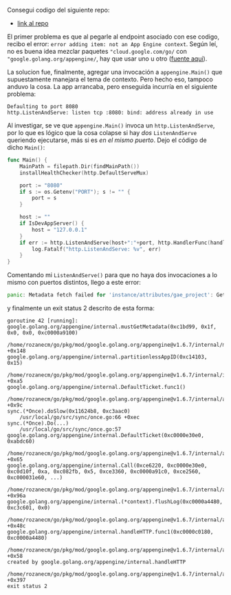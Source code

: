 Consegui codigo del siguiente repo:

- [link al repo](https://github.com/GoogleCloudPlatform/golang-samples/blob/22d8055a29603cf7f9e459522f7dbb5d70d726f8/docs/appengine/memcache/memcache.go)

El primer problema es que al pegarle al endpoint asociado con ese codigo, recibo el error: `error adding item: not an App Engine context`. Según leí, no es buena idea mezclar paquetes `"cloud.google.com/go/` con `"google.golang.org/appengine/`, hay que usar uno u otro ([fuente aqui](https://github.com/googleapis/google-cloud-go/issues/460)).

La solucion fue, finalmente, agregar una invocación a `appengine.Main()` que supuestamente manejara el tema de contexto. Pero hecho eso, tampoco anduvo la cosa. La app arrancaba, pero enseguida incurría en el siguiente problema:
```
Defaulting to port 8080
http.ListenAndServe: listen tcp :8080: bind: address already in use
```
Al investigar, se ve que `appengine.Main()` invoca un `http.ListenAndServe`, por lo que es lógico que la cosa colapse si hay _dos_ `ListenAndServe` queriendo ejecutarse, más si es _en el mismo puerto_. Dejo el código de dicho `Main()`:
```go
func Main() {
	MainPath = filepath.Dir(findMainPath())
	installHealthChecker(http.DefaultServeMux)

	port := "8080"
	if s := os.Getenv("PORT"); s != "" {
		port = s
	}

	host := ""
	if IsDevAppServer() {
		host = "127.0.0.1"
	}
	if err := http.ListenAndServe(host+":"+port, http.HandlerFunc(handleHTTP)); err != nil {
		log.Fatalf("http.ListenAndServe: %v", err)
	}
}
```
Comentando mi `ListenAndServe()` para que no haya dos invocaciones a lo mismo con puertos distintos, llego a este error:
```go
panic: Metadata fetch failed for 'instance/attributes/gae_project': Get "http://metadata/computeMetadata/v1/instance/attributes/gae_project": dial tcp: lookup metadata: Temporary failure in name resolution
```
y finalmente un exit status 2 descrito de esta forma:
```
goroutine 42 [running]:
google.golang.org/appengine/internal.mustGetMetadata(0xc1bd99, 0x1f, 0x0, 0x0, 0xc0000a9100)
	/home/rozanecm/go/pkg/mod/google.golang.org/appengine@v1.6.7/internal/metadata.go:34 +0x148
google.golang.org/appengine/internal.partitionlessAppID(0xc14103, 0x15)
	/home/rozanecm/go/pkg/mod/google.golang.org/appengine@v1.6.7/internal/identity_vm.go:112 +0xa5
google.golang.org/appengine/internal.DefaultTicket.func1()
	/home/rozanecm/go/pkg/mod/google.golang.org/appengine@v1.6.7/internal/api.go:297 +0x9c
sync.(*Once).doSlow(0x11624b8, 0xc3aac0)
	/usr/local/go/src/sync/once.go:66 +0xec
sync.(*Once).Do(...)
	/usr/local/go/src/sync/once.go:57
google.golang.org/appengine/internal.DefaultTicket(0xc0000e30e0, 0xabdc60)
	/home/rozanecm/go/pkg/mod/google.golang.org/appengine@v1.6.7/internal/api.go:292 +0x65
google.golang.org/appengine/internal.Call(0xce6220, 0xc0000e30e0, 0xc0d10f, 0xa, 0xc082fb, 0x5, 0xce3360, 0xc0000a91c0, 0xce2560, 0xc000031e60, ...)
	/home/rozanecm/go/pkg/mod/google.golang.org/appengine@v1.6.7/internal/api.go:499 +0x96a
google.golang.org/appengine/internal.(*context).flushLog(0xc0000a4480, 0xc3c601, 0x0)
	/home/rozanecm/go/pkg/mod/google.golang.org/appengine@v1.6.7/internal/api.go:644 +0x48c
google.golang.org/appengine/internal.handleHTTP.func1(0xc0000c0180, 0xc0000a4480)
	/home/rozanecm/go/pkg/mod/google.golang.org/appengine@v1.6.7/internal/api.go:141 +0x58
created by google.golang.org/appengine/internal.handleHTTP
	/home/rozanecm/go/pkg/mod/google.golang.org/appengine@v1.6.7/internal/api.go:137 +0x397
exit status 2
```
